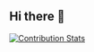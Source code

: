 ## Hi there 👋

[![Contribution Stats](https://github-contribution-stats.vercel.app/api/?username=m00n33r)](https://github.com/LordDashMe/github-contribution-stats/)
<!--
**m00n33r/m00n33r** is a ✨ _special_ ✨ repository because its `README.md` (this file) appears on your GitHub profile.

Here are some ideas to get you started:

- 🔭 I’m currently working on ...
- 🌱 I’m currently learning ...
- 👯 I’m looking to collaborate on ...
- 🤔 I’m looking for help with ...
- 💬 Ask me about ...
- 📫 How to reach me: ...
- 😄 Pronouns: ...
- ⚡ Fun fact: ...
-->
